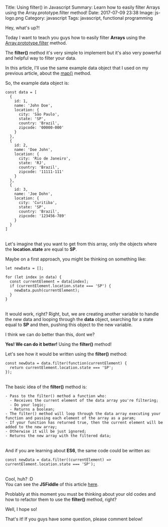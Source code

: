 Title: Using filter() in Javascript
Summary: Learn how to easily filter Arrays using the Array.prototype.filter method!
Date: 2017-07-09 23:38
Image: js-logo.png
Category: javascript
Tags: javascript, functional programming

Hey, what's up?!

Today I want to teach you guys how to easily filter **Arrays** using the <a href="https://developer.mozilla.org/en-US/docs/Web/JavaScript/Reference/Global_Objects/Array/filter" target="_blank">Array.prototype.filter</a> method.

The **filter()** method it's very simple to implement but it's also very powerful and helpful way to filter your data.

In this article, I'll use the same example data object that I used on my previous article, about the <a title="Check my last article about map() in javascript" href="http://guilhermetoti.com/2017/07/07/using-map-in-javascript/" target="_blank">map()</a> method.

So, the example data object is:
```
const data = [
  {
    id: 1,
    name: 'John Doe',
    location: {
      city: 'São Paulo',
      state: 'SP',
      country: 'Brazil',
      zipcode: '00000-000'
    }
  },
  {
    id: 2,
    name: 'Doe John',
    location: {
      city: 'Rio de Janeiro',
      state: 'RJ',
      country: 'Brazil',
      zipcode: '11111-111'
    }
  },
  {
    id: 3,
    name: 'Joe Dohn',
    location: {
      city: 'Curitiba',
      state: 'SP',
      country: 'Brazil',
      zipcode: '123456-789'
    }
  }
]
```
<br/>Let's imagine that you want to get from this array, only the objects where the **location.state** are equal to **SP**.

Maybe on a first approach, you might be thinking on something like:
```
let newData = [];

for (let index in data) {
  const currentElement = data[index];
  if (currentElement.location.state === 'SP') {
    newData.push(currentElement);
  }
}
```
<br/>It would work, right? Right, but, we are creating another variable to handle the new data and looping through the **data** object, searching for a state equal to **SP** and then, pushing this object to the new variable.

I think we can do better than this, dont we?

**Yes! We can do it better!** Using the **filter()** method!

Let's see how it would be written using the **filter()** method:
```
const newData = data.filter(function(currentElement) {
  return currentElement.location.state === 'SP';
});
```
<br/>The basic idea of the **filter()** method is:
```
- Pass to the filter() method a function who:
  - Receives the current element of the data array you're filtering;
  - Do your logic;
  - Returns a boolean;
- The filter() method will loop through the data array executing your function and passing each element of the array as a param;
- If your function has returned true, then the current element will be added to the new array;
- Otherwise it will be just ignored;
- Returns the new array with the filtered data;
```
<br/>And if you are learning about **ES6**, the same code could be written as:
```
const newData = data.filter((currentElement) => currentElement.location.state === 'SP');
```
<br/>Cool, huh? :D
<br/> You can see the **JSFiddle** of this article <a href="https://jsfiddle.net/guilhermetoti/ab4gpvvt/" target="_blank">here</a>.

Problably at this moment you must be thinking about your old codes and how to refactor them to use the **filter()** method, right?

Well, I hope so!

That's it! If you guys have some question, please comment below!
